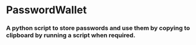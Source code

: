 # PasswordWallet

### A python script to store passwords and use them by copying to clipboard by running a script when required.
